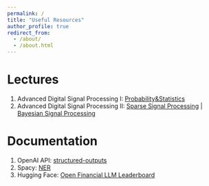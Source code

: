 ```yaml
---
permalink: /
title: "Useful Resources"
author_profile: true
redirect_from: 
  - /about/
  - /about.html
---
```


# Lectures
1. Advanced Digital Signal Processing I: [Probability&Statistics](https://www.bilibili.com/video/BV1ga4y157L5?spm_id_from=333.788.videopod.episodes&vd_source=80283fbc97092e937f74a290368d6852&p=1)
2. Advanced Digital Signal Processing II: [Sparse Signal Processing](https://www.bilibili.com/video/BV1xusaeWErz?spm_id_from=333.788.videopod.episodes&vd_source=80283fbc97092e937f74a290368d6852&p=11) \| [Bayesian Signal Processing](https://www.bilibili.com/video/BV1xusaeWErz?spm_id_from=333.788.videopod.episodes&vd_source=80283fbc97092e937f74a290368d6852&p=15)

# Documentation
1. OpenAI API: [structured-outputs](https://platform.openai.com/docs/guides/structured-outputs)
2. Spacy: [NER](https://spacy.io/usage/linguistic-features#named-entities)
3. Hugging Face: [Open Financial LLM Leaderboard](https://huggingface.co/spaces/finosfoundation/Open-Financial-LLM-Leaderboard)
